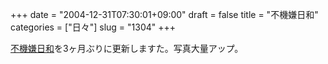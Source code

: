 +++
date = "2004-12-31T07:30:01+09:00"
draft = false
title = "不機嫌日和"
categories = ["日々"]
slug = "1304"
+++

<a href="http://ieiri.petit.cc/" target="_blank">不機嫌日和</a>を3ヶ月ぶりに更新しますた。写真大量アップ。
